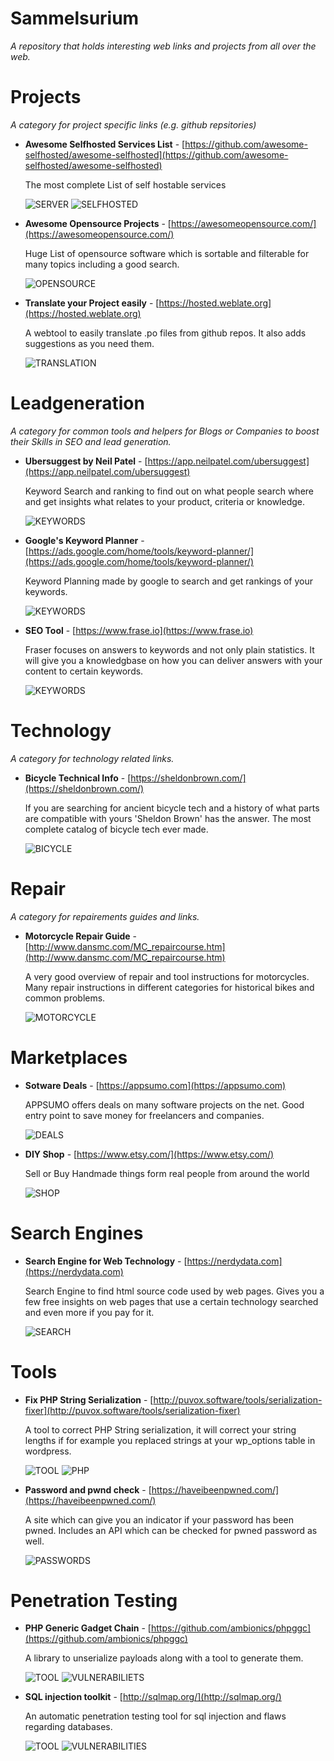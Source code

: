 # Sammelsurium

*A repository that holds interesting web links and projects from all over the web.*



# Projects

*A category for project specific links (e.g. github repsitories)*

- **Awesome Selfhosted Services List** - [https://github.com/awesome-selfhosted/awesome-selfhosted](https://github.com/awesome-selfhosted/awesome-selfhosted)

  The most complete List of self hostable services

  ![SERVER](https://img.shields.io/badge/-SERVER-3d27c9)
  ![SELFHOSTED](https://img.shields.io/badge/-SELFHOSTED-d8bdf7)

- **Awesome Opensource Projects** - [https://awesomeopensource.com/](https://awesomeopensource.com/)

  Huge List of opensource software which is sortable and filterable for many topics including a good search.

  ![OPENSOURCE](https://img.shields.io/badge/-OPENSOURCE-a3bf9e)

- **Translate your Project easily** - [https://hosted.weblate.org](https://hosted.weblate.org)

  A webtool to easily translate .po files from github repos. It also adds suggestions as you need them.

  ![TRANSLATION](https://img.shields.io/badge/-TRANSLATION-0da044)




# Leadgeneration

*A category for common tools and helpers for Blogs or Companies to boost their Skills in SEO and lead generation.*

- **Ubersuggest by Neil Patel** - [https://app.neilpatel.com/ubersuggest](https://app.neilpatel.com/ubersuggest)

  Keyword Search and ranking to find out on what people search where and get insights what relates to your product, criteria or knowledge.
  
  ![KEYWORDS](https://img.shields.io/badge/-KEYWORDS-b54afe)

- **Google's Keyword Planner** - [https://ads.google.com/home/tools/keyword-planner/](https://ads.google.com/home/tools/keyword-planner/)

  Keyword Planning made by google to search and get rankings of your keywords.

  ![KEYWORDS](https://img.shields.io/badge/-KEYWORDS-b54afe)

- **SEO Tool** - [https://www.frase.io](https://www.frase.io)

  Fraser focuses on answers to keywords and not only plain statistics. It will give you a knowledgbase on how you can deliver answers with your content to certain keywords.

  ![KEYWORDS](https://img.shields.io/badge/-KEYWORDS-b54afe)



# Technology

*A category for technology related links.*

- **Bicycle Technical Info** - [https://sheldonbrown.com/](https://sheldonbrown.com/)

  If you are searching for ancient bicycle tech and a history of what parts are compatible with yours 'Sheldon Brown' has the answer. The most complete catalog of bicycle tech ever made.
  
  ![BICYCLE](https://img.shields.io/badge/-BICYCLE-4bdeeb)



# Repair

*A category for repairements guides and links.*

- **Motorcycle Repair Guide** - [http://www.dansmc.com/MC_repaircourse.htm](http://www.dansmc.com/MC_repaircourse.htm)

  A very good overview of repair and tool instructions for motorcycles. Many repair instructions in different categories for historical bikes and common problems.
  
  ![MOTORCYCLE](https://img.shields.io/badge/-MOTORCYCLE-63486f)



# Marketplaces

- **Sotware Deals** - [https://appsumo.com](https://appsumo.com)

  APPSUMO offers deals on many software projects on the net. Good entry point to save money for freelancers and companies.

  ![DEALS](https://img.shields.io/badge/-DEALS-bdcaa3)

- **DIY Shop** - [https://www.etsy.com/](https://www.etsy.com/)

  Sell or Buy Handmade things form real people from around the world

  ![SHOP](https://img.shields.io/badge/-SHOP-7e0e61)



# Search Engines

- **Search Engine for Web Technology** - [https://nerdydata.com](https://nerdydata.com)

  Search Engine to find html source code used by web pages. Gives you a few free insights on web pages that use a certain technology searched and even more if you pay for it.

  ![SEARCH](https://img.shields.io/badge/-SEARCH-0f544d)


# Tools

- **Fix PHP String Serialization** - [http://puvox.software/tools/serialization-fixer](http://puvox.software/tools/serialization-fixer)

  A tool to correct PHP String serialization, it will correct your string lengths if for example you replaced strings at your wp_options table in wordpress.

  ![TOOL](https://img.shields.io/badge/-TOOL-6d968f)
  ![PHP](https://img.shields.io/badge/-PHP-2fec39)

- **Password and pwnd check** - [https://haveibeenpwned.com/](https://haveibeenpwned.com/)

  A site which can give you an indicator if your password has been pwned. Includes an API which can be checked for pwned password as well.

  ![PASSWORDS](https://img.shields.io/badge/-PASSWORDS-e7fdc6)


# Penetration Testing

- **PHP Generic Gadget Chain** - [https://github.com/ambionics/phpggc](https://github.com/ambionics/phpggc)

  A library to unserialize payloads along with a tool to generate them.

  ![TOOL](https://img.shields.io/badge/-TOOL-6d968f)
  ![VULNERABILIETS](https://img.shields.io/badge/-VULNERABILIETS-6a52d4)

- **SQL injection toolkit** - [http://sqlmap.org/](http://sqlmap.org/)

  An automatic penetration testing tool for sql injection and flaws regarding databases.

  ![TOOL](https://img.shields.io/badge/-TOOL-6d968f)
  ![VULNERABILITIES](https://img.shields.io/badge/-VULNERABILITIES-6a52d4)
